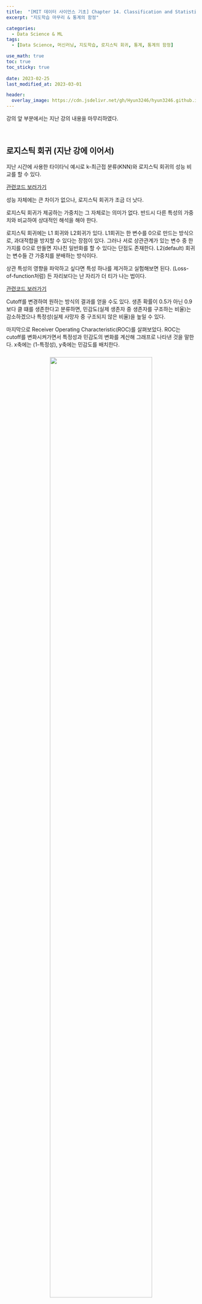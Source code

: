 ```yaml
---
title:  "[MIT 데이터 사이언스 기초] Chapter 14. Classification and Statistical Sins"
excerpt: "지도학습 마무리 & 통계의 함정"

categories:
  - Data Science & ML
tags:
  - [Data Science, 머신러닝, 지도학습, 로지스틱 회귀, 통계, 통계의 함정]

use_math: true
toc: true
toc_sticky: true
 
date: 2023-02-25
last_modified_at: 2023-03-01

header:
  overlay_image: https://cdn.jsdelivr.net/gh/Hyun3246/hyun3246.github.io@master/image/overlay image/mit data science.png
---
```


강의 앞 부분에서는 지난 강의 내용을 마무리하였다.

<br/>

## 로지스틱 회귀 (지난 강에 이어서)
지난 시간에 사용한 타이타닉 예시로 k-최근접 분류(KNN)와 로지스틱 회귀의 성능 비교를 할 수 있다.

[관련코드 보러가기](https://github.com/Hyun3246/Code-Warehouse/tree/main/MIT%20%EB%8D%B0%EC%9D%B4%ED%84%B0%20%EC%82%AC%EC%9D%B4%EC%96%B8%EC%8A%A4%20%EA%B8%B0%EC%B4%88)    

성능 자체에는 큰 차이가 없으나, 로지스틱 회귀가 조금 더 낫다.

로지스틱 회귀가 제공하는 가중치는 그 자체로는 의미가 없다. 반드시 다른 특성의 가중치와 비교하여 상대적인 해석을 해야 한다.

로지스틱 회귀에는 L1 회귀와 L2회귀가 있다. L1회귀는 한 변수를 0으로 만드는 방식으로, 과대적합을 방지할 수 있다는 장점이 있다. 그러나 서로 상관관계가 있는 변수 중 한 가지를 0으로 만들면 지나친 일반화를 할 수 있다는 단점도 존재한다. L2(default) 회귀는 변수들 간 가중치를 분배하는 방식이다.

상관 특성의 영향을 파악하고 싶다면 특성 하나를 제거하고 실험해보면 된다. (Loss-of-function처럼) 든 자리보다는 난 자리가 더 티가 나는 법이다.

[관련코드 보러가기](https://github.com/Hyun3246/Code-Warehouse/tree/main/MIT%20%EB%8D%B0%EC%9D%B4%ED%84%B0%20%EC%82%AC%EC%9D%B4%EC%96%B8%EC%8A%A4%20%EA%B8%B0%EC%B4%88)    

Cutoff를 변경하여 원하는 방식의 결과를 얻을 수도 있다. 생존 확률이 0.5가 아닌 0.9보다 클 떄를 생존한다고 분류하면, 민감도(실제 생존자 중 생존자를 구조하는 비율)는 감소하겠으나 특정성(실제 사망자 중 구조되지 않은 비율)을 높일 수 있다.

마지막으로 Receiver Operating Characteristic(ROC)를 살펴보았다. ROC는 cutoff를 변화시켜가면서 특정성과 민감도의 변화를 계산해 그래프로 나타낸 것을 말한다. x축에는 (1-특정성), y축에는 민감도를 배치한다.
<br/>
<figure style="display:block; text-align:center;">
  <img src="https://cdn.jsdelivr.net/gh/Hyun3246/hyun3246.github.io@master/image/MIT 데이터 사이언스 기초/ROC곡선.jpg"
       style="width: 80%; height: auto; margin:10px">
</figure>
<br/>

파란색이 ROC 곡선이다. 왼쪽 맨 아래는 민감도 0, 특이도 1인 지점이고, 오른쪽 맨 위는 민감도 1, 특이도 0인 지점이다. ROC 곡선 중간 어딘가를 잘 선정해서 모델에 사용할 수 있다. 그 지점을 계산할 때는 AUROC(Area Under ROC) 개념을 사용한다. 곡선 아래 넓이가 가장 넓은 지점이 가장 적합하다는 의미이다.
녹색선은 random classifier를 나타낸다. 즉, 녹색선보다 아래에 있다는 것은 모델이 랜덤한 것만 못하다는 뜻이며, 녹색선 위에 있어야 통계적으로 유의미한 것이다.     

[관련코드 보러가기](https://github.com/Hyun3246/Code-Warehouse/tree/main/MIT%20%EB%8D%B0%EC%9D%B4%ED%84%B0%20%EC%82%AC%EC%9D%B4%EC%96%B8%EC%8A%A4%20%EA%B8%B0%EC%B4%88)    
<br/>

## 통계의 함정
거짓말에는 세 가지 종류가 있다.
- 거짓말
- 빌어먹을 거짓말
- 통계

통계를 교묘하게 사용하여 사람들을 현혹시키거나 교란하는 행위는 예전부터 많이 존재해왔다. y축의 스케일을 조작하여 실제보다 격차가 커보이게 하거나 작아보이게 하는 것은 너무 뻔한 수법이라 (순식간에 지나가지 않는 한) 속는 사람이 많지 않다.     
또다른 수법으로는 집단을 조작하는 것이다. ~~왠지 점점 조작 방법 소개가 되는 것 같다~~ 아래 그래프는 복지기금을 수령하는 미국인들의 수를 나타낸 것이다.
<br/>
<figure style="display:block; text-align:center;">
  <img src="https://cdn.jsdelivr.net/gh/Hyun3246/hyun3246.github.io@master/image/MIT 데이터 사이언스 기초/복지연금 수령 미국인 그래프.jpg"
       style="width: 80%; height: auto; margin:10px">
</figure>
<br/>

복지연금을 수령하는 사람이 그렇지 않은 사람보다 훨씬 많아 보인다(y축 스케일 조작은 단골손님이다). 그러나 이 숫자가 도출된 방법이 참으로 기가 막힌다. 복지연금을 수령하는 사람은 부모 중 한 사람만 받아도 '가족 전체'를 포함시킨 숫자이다. 반면, 고용된 사람은 '그 사람만' 포함하는 숫자이다.

앞선 강의에서 살펴본 선형회귀도 맹점이 있다. 아래 데이터는 '앤스콤 4분할 그래프'라고 불리는 예시이다.
<br/>
<figure style="display:block; text-align:center;">
  <img src="https://cdn.jsdelivr.net/gh/Hyun3246/hyun3246.github.io@master/image/MIT 데이터 사이언스 기초/앤스콤 4분할 표.jpg"
       style="width: 60%; height: auto; margin:10px">
</figure>
<br/>

이 표의 네 부분은 모두 동일한 평균, 분산, 선형회귀 모델($y = 0.5x + 3$)을 가진다. 그럼 유사한 데이터셋일까?
<br/>
<figure style="display:block; text-align:center;">
  <img src="https://cdn.jsdelivr.net/gh/Hyun3246/hyun3246.github.io@master/image/MIT 데이터 사이언스 기초/앤스콤 4분할 그래프.jpg"
       style="width: 80%; height: auto; margin:10px">
</figure>
<br/>

전혀 다른 모습을 한 데이터들이다. 

통계로 장난치는 몇 가지 방법을 살펴보았다. 여기서 우리는 이런 교훈을 얻을 수 있다.
1. 데이터의 통계 $\neq$ 데이터 그 자체
2. 데이터를 직접 plot해봐야 한다.
3. 축의 레이블과 스케일을 봐야한다.
4. 서로 비교가 가능한 집단인지 살펴본다.

<br/>

## Garbage In Garbage Out
"쓰레기가 들어가면 쓰레기가 나온다. Garbage In Garbage Out(GIGO)"

시뮬레이션 모델 제작에서 가장 유명한 격언 중 하나이다. 아무리 훌륭한 시뮬레이션 모델을 만들더라도 모델에 투입하는 데이터가 엉망이면 좋은 결과가 나올 수 없다는 것이다.

과거 한 때는 측정 오류가 편향되어있지 않고 서로 독립적이어서 오류들이 균형을 맞출 수 있다고(마치 상쇄하듯이) 생각했다. 다시 말하면 쓰레기가 들어가도 좋은 결과물이 나올 수 있다는 말이다. 그러나 오류가 무작위가 아닌 계통적이라는 것을 알게된 뒤에는 불량데이터가 매우 위험하다는 사실을 깨닫게 되었다.

<br/>

## 샘플링
GIGO를 유발할 수 있는 가장 취약한 부분은 샘플링이다. 모든 통계학적 기술은 집단의 부분을 샘플링하여 전체 집단에 대한 정보를 유추할 수 있다고 가정한다. 그리고 그 샘플은 무작위적 추출에 의해 형성된다.

이 가정은 적어도 앞서 제작한 파이썬 코드에서는 성립한다. 그러나 현실은 다르다.

발생할 수 있는 한 가지 편향은 생존 편향이다. 제2차 세계대전 당시 연합군의 전투기가 독일의 대공포에 공격을 받고 격추되거나 심하게 파손된 채로 복귀하자, 이를 보완할 방법을 찾기 위해 **복귀한 비행기**에서 파손된 부분을 보강하였다는 설에서 유래한 용어이다. 매우 어리석은 방법이 아닐 수 없는데, 격추된 비행기를 조사해야 대공포에 치명적인 부분을 발견할 수 있을 것이기 때문이다.     
일상에서도 이러한 예시를 찾아볼 수 있다. 학기말에 수강하고 있는 학생을 대상으로 강의평가를 하는 경우가 있다. 그 수업을 매우 싫어하는 학생이나 성적을 잘 못받을 것 같은 학생이 이미 드랍했을 것이므로, 별로 도움이 안되는 설문 결과라고 할 수 있다.

다른 편향은 '비응답 편향'이다. 간혹 식당이나 호텔을 방문하면 고객이 원하는 경우 만족도 설문을 할 수 있게 설문지를 제공한다. 대부분의 사람들은 설문을 잘 하지 않는다. 매우 만족하거나 매우 불만족할 경우(불만족할 경우 설문을 할 정신이 있을지는 모르겠다만) 설문을 할 것이다. 따라서 그리 유용한 결과라고는 할 수 없다.

데이터가 어떻게 수집되었는지를 파악하는 것은 매우 중요하다. 통계학적으로 설정된 가정을 제대로 만족하는 수집 방법인지 판단하고, 그렇지 않을 경우 그 결과에 대해 신뢰해서는 안된다. (악용해서는 더더욱 안된다.)

<br/>
<br/>

*포스트에 사용된 모든 이미지는 강의자료에서 발췌하였음을 밝힙니다.*